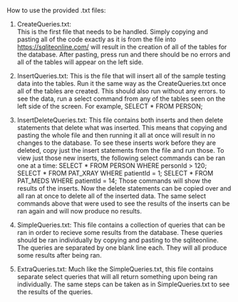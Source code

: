 How to use the provided .txt files:

1. CreateQueries.txt:  
    This is the first file that needs to be handled. 
    Simply copying and pasting all of the code exactly as it
    is from the file into https://sqliteonline.com/ will 
    result in the creation of all of the tables for the 
    database. After pasting, press run and there should 
    be no errors and all of the tables will appear on the left side. 

2. InsertQueries.txt: 
    This is the file that will insert all of the sample 
    testing data into the tables. Run it the same way as 
    the CreateQueries.txt once all of the tables are 
    created. This should also run without any errors. 
    to see the data, run a select command from any of the 
    tables seen on the left side of the screen. For example, 
    SELECT * FROM PERSON; 

3. InsertDeleteQueries.txt: 
    This file contains both inserts and then delete statements
    that delete what was inserted. This means that copying and 
    pasting the whole file and then running it all at once will 
    result in no changes to the database. To see these inserts 
    work before they are deleted, copy just the insert statements
    from the file and run those. To view just those new inserts, 
    the following select commands can be ran one at a time: 
        SELECT * FROM PERSON WHERE personId > 120; 
        SELECT * FROM PAT_XRAY WHERE patientId = 1;
        SELECT * FROM PAT_MEDS WHERE patientId = 14; 
    Those commands will show the results of the inserts. Now the 
    delete statements can be copied over and all ran at once to 
    delete all of the inserted data. The same select commands
    above that were used to see the results of the inserts can be 
    ran again and will now produce no results. 

4. SimpleQueries.txt: 
    This file contains a collection of queries that can be ran 
    in order to recieve some results from the database. These 
    queries should be ran individually by copying and pasting to 
    the sqliteonline. The queries are separated by one blank line
    each. They will all produce some results after being ran. 

5. ExtraQueries.txt:
    Much like the SimpleQueries.txt, this file contains separate
    select queries that will all return something upon being 
    ran individually. The same steps can be taken as in SimpleQueries.txt
    to see the results of the queries. 
